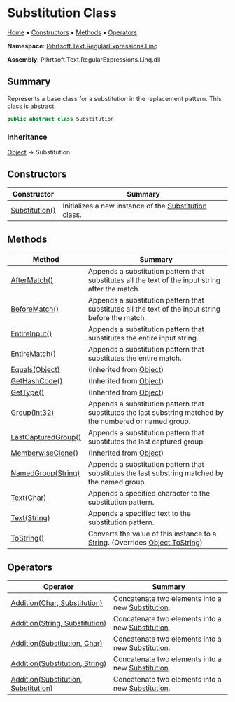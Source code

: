 # Substitution Class

[Home](../../../../../README.md) &#x2022; [Constructors](#constructors) &#x2022; [Methods](#methods) &#x2022; [Operators](#operators)

**Namespace**: [Pihrtsoft.Text.RegularExpressions.Linq](../README.md)

**Assembly**: Pihrtsoft\.Text\.RegularExpressions\.Linq\.dll

## Summary

Represents a base class for a substitution in the replacement pattern\. This class is abstract\.

```csharp
public abstract class Substitution
```

### Inheritance

[Object](https://docs.microsoft.com/en-us/dotnet/api/system.object) &#x2192; Substitution

## Constructors

| Constructor | Summary |
| ----------- | ------- |
| [Substitution()](-ctor/README.md) | Initializes a new instance of the [Substitution](./README.md) class\. |

## Methods

| Method | Summary |
| ------ | ------- |
| [AfterMatch()](AfterMatch/README.md) | Appends a substitution pattern that substitutes all the text of the input string after the match\. |
| [BeforeMatch()](BeforeMatch/README.md) | Appends a substitution pattern that substitutes all the text of the input string before the match\. |
| [EntireInput()](EntireInput/README.md) | Appends a substitution pattern that substitutes the entire input string\. |
| [EntireMatch()](EntireMatch/README.md) | Appends a substitution pattern that substitutes the entire match\. |
| [Equals(Object)](https://docs.microsoft.com/en-us/dotnet/api/system.object.equals) |  \(Inherited from [Object](https://docs.microsoft.com/en-us/dotnet/api/system.object)\) |
| [GetHashCode()](https://docs.microsoft.com/en-us/dotnet/api/system.object.gethashcode) |  \(Inherited from [Object](https://docs.microsoft.com/en-us/dotnet/api/system.object)\) |
| [GetType()](https://docs.microsoft.com/en-us/dotnet/api/system.object.gettype) |  \(Inherited from [Object](https://docs.microsoft.com/en-us/dotnet/api/system.object)\) |
| [Group(Int32)](Group/README.md) | Appends a substitution pattern that substitutes the last substring matched by the numbered or named group\. |
| [LastCapturedGroup()](LastCapturedGroup/README.md) | Appends a substitution pattern that substitutes the last captured group\. |
| [MemberwiseClone()](https://docs.microsoft.com/en-us/dotnet/api/system.object.memberwiseclone) |  \(Inherited from [Object](https://docs.microsoft.com/en-us/dotnet/api/system.object)\) |
| [NamedGroup(String)](NamedGroup/README.md) | Appends a substitution pattern that substitutes the last substring matched by the named group\. |
| [Text(Char)](Text/README.md#Pihrtsoft_Text_RegularExpressions_Linq_Substitution_Text_System_Char_) | Appends a specified character to the substitution pattern\. |
| [Text(String)](Text/README.md#Pihrtsoft_Text_RegularExpressions_Linq_Substitution_Text_System_String_) | Appends a specified text to the substitution pattern\. |
| [ToString()](ToString/README.md) | Converts the value of this instance to a [String](https://docs.microsoft.com/en-us/dotnet/api/system.string)\. \(Overrides [Object.ToString](https://docs.microsoft.com/en-us/dotnet/api/system.object.tostring)\) |

## Operators

| Operator | Summary |
| -------- | ------- |
| [Addition(Char, Substitution)](op_Addition/README.md#Pihrtsoft_Text_RegularExpressions_Linq_Substitution_op_Addition_System_Char_Pihrtsoft_Text_RegularExpressions_Linq_Substitution_) | Concatenate two elements into a new [Substitution](./README.md)\. |
| [Addition(String, Substitution)](op_Addition/README.md#Pihrtsoft_Text_RegularExpressions_Linq_Substitution_op_Addition_System_String_Pihrtsoft_Text_RegularExpressions_Linq_Substitution_) | Concatenate two elements into a new [Substitution](./README.md)\. |
| [Addition(Substitution, Char)](op_Addition/README.md#Pihrtsoft_Text_RegularExpressions_Linq_Substitution_op_Addition_Pihrtsoft_Text_RegularExpressions_Linq_Substitution_System_Char_) | Concatenate two elements into a new [Substitution](./README.md)\. |
| [Addition(Substitution, String)](op_Addition/README.md#Pihrtsoft_Text_RegularExpressions_Linq_Substitution_op_Addition_Pihrtsoft_Text_RegularExpressions_Linq_Substitution_System_String_) | Concatenate two elements into a new [Substitution](./README.md)\. |
| [Addition(Substitution, Substitution)](op_Addition/README.md#Pihrtsoft_Text_RegularExpressions_Linq_Substitution_op_Addition_Pihrtsoft_Text_RegularExpressions_Linq_Substitution_Pihrtsoft_Text_RegularExpressions_Linq_Substitution_) | Concatenate two elements into a new [Substitution](./README.md)\. |

